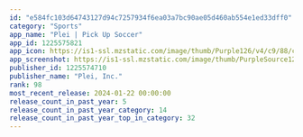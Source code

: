 ```yaml
---
id: "e584fc103d64743127d94c7257934f6ea03a7bc90ae05d460ab554e1ed33dff0"
category: "Sports"
app_name: "Plei | Pick Up Soccer"
app_id: 1225575821
app_icon: https://is1-ssl.mzstatic.com/image/thumb/Purple126/v4/c9/88/c6/c988c6a1-de82-2dab-cdc2-c099159438b3/AppIcon-1x_U007emarketing-0-5-0-85-220-0.jpeg/1024x1024bb.png
app_screenshot: https://is1-ssl.mzstatic.com/image/thumb/PurpleSource126/v4/38/76/8e/38768ebf-5e5f-6f91-e0d2-8374bf64cdd8/9294d805-09f3-4a30-a38b-84b080f87032_Plei_App_Store_Image__U00281_U0029.png/1242x2688bb.png
publisher_id: 1225574710
publisher_name: "Plei, Inc."
rank: 98
most_recent_release: 2024-01-22 00:00:00
release_count_in_past_year: 5
release_count_in_past_year_category: 14
release_count_in_past_year_top_in_category: 32
---
```

